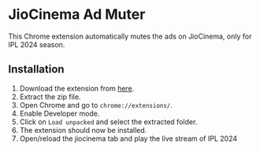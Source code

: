 # JioCinema Ad Muter

This Chrome extension automatically mutes the ads on JioCinema, only for IPL 2024 season.

## Installation

1. Download the extension from [here](https://chromewebstore.google.com/detail/ad-mute/ppgijhcinokdelilebdnakddngjghcmh).
2. Extract the zip file.
3. Open Chrome and go to `chrome://extensions/`.
4. Enable Developer mode.
5. Click on `Load unpacked` and select the extracted folder.
6. The extension should now be installed.
7. Open/reload the jiocinema tab and play the live stream of IPL 2024
